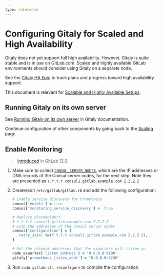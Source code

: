 ```yaml
---
type: reference
---
```


# Configuring Gitaly for Scaled and High Availability

Gitaly does not yet support full high availability. However, Gitaly is quite
stable and is in use on GitLab.com. Scaled and highly available GitLab environments
should consider using Gitaly on a separate node.

See the [Gitaly HA Epic](https://gitlab.com/groups/gitlab-org/-/epics/289) to
track plans and progress toward high availability support.

This document is relevant for [Scalable and Highly Available Setups](../scaling/index.md).

## Running Gitaly on its own server

See [Running Gitaly on its own server](../gitaly/index.md#running-gitaly-on-its-own-server)
in Gitaly documentation.

Continue configuration of other components by going back to the
[Scaling](../scaling/index.md#components-provided-by-omnibus-gitlab) page.

## Enable Monitoring

> [Introduced](https://gitlab.com/gitlab-org/omnibus-gitlab/issues/3786) in GitLab 12.0.

1. Make sure to collect [`CONSUL_SERVER_NODES`](database.md#consul-information), which are the IP addresses or DNS records of the Consul server nodes, for the next step. Note they are presented as `Y.Y.Y.Y consul1.gitlab.example.com Z.Z.Z.Z`

1. Create/edit `/etc/gitlab/gitlab.rb` and add the following configuration:

   ```ruby
   # Enable service discovery for Prometheus
   consul['enable'] = true
   consul['monitoring_service_discovery'] =  true

   # Replace placeholders
   # Y.Y.Y.Y consul1.gitlab.example.com Z.Z.Z.Z
   # with the addresses of the Consul server nodes
   consul['configuration'] = {
      retry_join: %w(Y.Y.Y.Y consul1.gitlab.example.com Z.Z.Z.Z),
   }

   # Set the network addresses that the exporters will listen on
   node_exporter['listen_address'] = '0.0.0.0:9100'
   gitaly['prometheus_listen_addr'] = "0.0.0.0:9236"
   ```

1. Run `sudo gitlab-ctl reconfigure` to compile the configuration.

<!-- ## Troubleshooting

Include any troubleshooting steps that you can foresee. If you know beforehand what issues
one might have when setting this up, or when something is changed, or on upgrading, it's
important to describe those, too. Think of things that may go wrong and include them here.
This is important to minimize requests for support, and to avoid doc comments with
questions that you know someone might ask.

Each scenario can be a third-level heading, e.g. `### Getting error message X`.
If you have none to add when creating a doc, leave this section in place
but commented out to help encourage others to add to it in the future. -->
